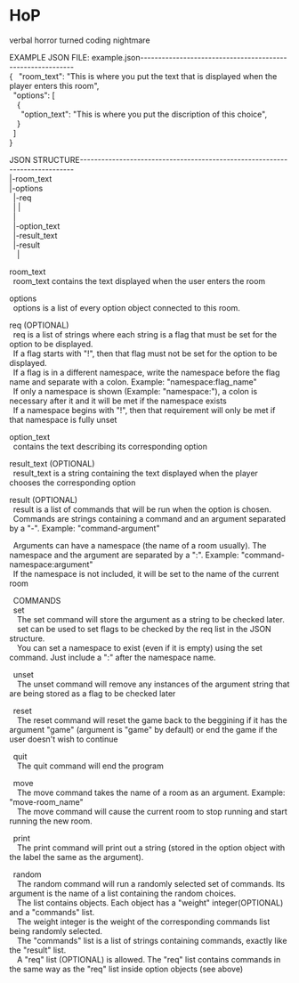 # HoP
verbal horror turned coding nightmare

EXAMPLE JSON FILE: example.json-----------------------------------------------------------<br />
{
&ensp;"room_text": "This is where you put the text that is displayed when the player enters this room",<br />
&ensp;"options": [<br />
&ensp;&ensp;{<br />
&ensp;&ensp;&ensp;"option_text": "This is where you put the discription of this choice",<br />
&ensp;&ensp;}<br />
&ensp;]<br />
}<br />  

JSON STRUCTURE----------------------------------------------------------------------------  
|-room_text  
|-options  
&ensp;|-req  
&ensp;| |  
&ensp;|  
&ensp;|-option_text  
&ensp;|-result_text  
&ensp;|-result  
&ensp;&ensp;|  

room_text  
&ensp;room_text contains the text displayed when the user enters the room  

options  
&ensp;options is a list of every option object connected to this room.  

req (OPTIONAL)  
&ensp;req is a list of strings where each string is a flag that must be set for the option to be displayed.  
&ensp;If a flag starts with "!", then that flag must not be set for the option to be displayed.  
&ensp;If a flag is in a different namespace, write the namespace before the flag name and separate with a colon. Example: "namespace:flag_name"  
&ensp;If only a namespace is shown (Example: "namespace:"), a colon is necessary after it and it will be met if the namespace exists  
&ensp;If a namespace begins with "!", then that requirement will only be met if that namespace is fully unset  

option_text  
&ensp;contains the text describing its corresponding option  
  
result_text (OPTIONAL)  
&ensp;result_text is a string containing the text displayed when the player chooses the corresponding option  
  
result (OPTIONAL)  
&ensp;result is a list of commands that will be run when the option is chosen.  
&ensp;Commands are strings containing a command and an argument separated by a "-". Example: "command-argument"  
  
&ensp;Arguments can have a namespace (the name of a room usually). The namespace and the argument are separated by a ":". Example: "command-namespace:argument"  
&ensp;If the namespace is not included, it will be set to the name of the current room  
  
&ensp;COMMANDS  
&ensp;set  
&ensp;&ensp;The set command will store the argument as a string to be checked later.  
&ensp;&ensp;set can be used to set flags to be checked by the req list in the JSON structure.  
&ensp;&ensp;You can set a namespace to exist (even if it is empty) using the set command. Just include a ":" after the namespace name.  
    
&ensp;unset  
&ensp;&ensp;The unset command will remove any instances of the argument string that are being stored as a flag to be checked later  

&ensp;reset  
&ensp;&ensp;The reset command will reset the game back to the beggining if it has the argument "game" (argument is "game" by default) or end the game if the user doesn't wish to continue  

&ensp;quit  
&ensp;&ensp;The quit command will end the program  

&ensp;move  
&ensp;&ensp;The move command takes the name of a room as an argument. Example: "move-room_name"  
&ensp;&ensp;The move command will cause the current room to stop running and start running the new room.  
    
&ensp;print  
&ensp;&ensp;The print command will print out a string (stored in the option object with the label the same as the argument).  

&ensp;random  
&ensp;&ensp;The random command will run a randomly selected set of commands. Its argument is the name of a list containing the random choices.  
&ensp;&ensp;The list contains objects. Each object has a "weight" integer(OPTIONAL) and a "commands" list.  
&ensp;&ensp;The weight integer is the weight of the corresponding commands list being randomly selected.  
&ensp;&ensp;The "commands" list is a list of strings containing commands, exactly like the "result" list.  
&ensp;&ensp;A "req" list (OPTIONAL) is allowed. The "req" list contains commands in the same way as the "req" list inside option objects (see above)
